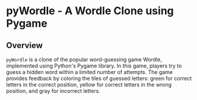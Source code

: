 # pyWordle - A Wordle Clone using Pygame

## Overview

`pyWordle` is a clone of the popular word-guessing game Wordle, implemented using Python's Pygame library. In this game, players try to guess a hidden word within a limited number of attempts. 
The game provides feedback by coloring the tiles of guessed letters: green for correct letters in the correct position, yellow for correct letters in the wrong position, and gray for incorrect letters.
